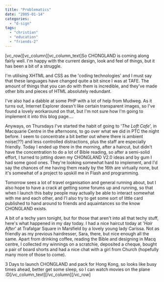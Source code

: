 ```yaml
---
title: "Problematics"
date: "2005-01-14"
categories: 
  - "d-sign"
tags: 
  - "christian"
  - "education"
  - "friends-2"
---
```


\[vc\_row\]\[vc\_column\]\[vc\_column\_text\]So CHONGLAND is coming along fairly well. I'm happy with the current design, look and feel of things, but it has been a bit of a struggle.

I'm utilising XHTML and CSS as the 'coding technologies' and I must say that these languages have changed quite a bit since I was at TAFE. The amount of things that you can do with them is incredible, and they've made other bits and pieces of HTML absolutely redundant.

I've also had a dabble at some PHP with a lot of help from Mudweg. As it turns out, Internet Explorer doesn't like certain transparent images, so I've found a lovely workaround on that, but I'm not sure how I'm going to implement it into this blog page....

Anyways, on Thursdays I've started the habit of going to '_The Loft Cafe_', in Macquarie Centre in the afternoons, to go over what we did in PTC the night before. I seem to concentrate a bit better out where there is ambient noise(??) and less controlled distractions, plus the staff are especially friendly. Today I ended up there in the morning, after a haircut, but didn't have the concentration to do a lot of Bible reading, so after a semi-solid effort, I turned to jotting down my CHONGLAND V2.0 ideas and by gum I had some good ones. They're looking somewhat hard to implement, and I'd say the chances of me having them ready by the 16th are virtually none, but it's somewhat of a project to upskill me in Flash and programming.

Tomorrow sees a lot of travel organisation and general running about, but I also hope to have a crack at getting some forums up and running, so that when I launch this baby people may actually be able to interact somewhat with me and each other, and I'l also try to get some sort of little card published to hand around to friends and aquaintances so the know CHONGLAND exists.

A bit of a techy yarn tonight, but for those that aren't into all that techy stuff, here's what happened in my day today. I had a nice haircut today at '_Hair After_' at Trafalgar Square in Marsfield by a lovely young lady Carissa. Not as friendly as my previous hairdresser, Sara, there, but nice enough all the same. Apart from drinking coffee, reading the Bible and designing in Macq centre, I collected my winnings on a scratchie, deposited a cheque, bought a pair of board shorts and had a nice chat with a girl from Church (hopefully many more of those to come).

3 Days to launch CHONGLAND and pack for Hong Kong, so looks like busy times ahead, better get some sleep, so I can watch movies on the plane :D\[/vc\_column\_text\]\[/vc\_column\]\[/vc\_row\]
